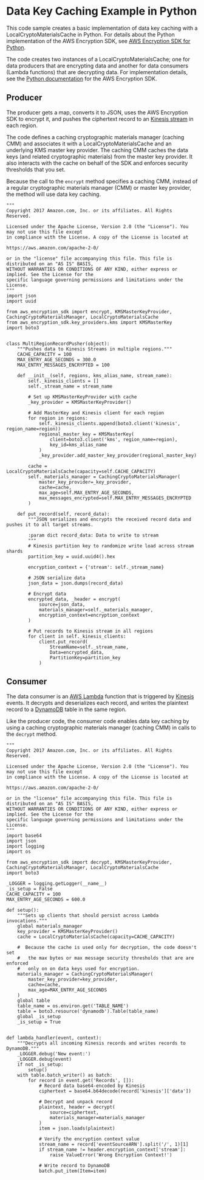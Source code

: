 # Data Key Caching Example in Python<a name="sample-cache-example-python"></a>

This code sample creates a basic implementation of data key caching with a LocalCryptoMaterialsCache in Python\. For details about the Python implementation of the AWS Encryption SDK, see [AWS Encryption SDK for Python](python.md)\.

The code creates two instances of a LocalCryptoMaterialsCache; one for data producers that are encrypting data and another for data consumers \(Lambda functions\) that are decrypting data\. For implementation details, see the [Python documentation](http://aws-encryption-sdk-python.readthedocs.io/en/latest/) for the AWS Encryption SDK\.

## Producer<a name="producer-python"></a>

The producer gets a map, converts it to JSON, uses the AWS Encryption SDK to encrypt it, and pushes the ciphertext record to an [Kinesis stream](https://aws.amazon.com/kinesis/streams/) in each region\. 

The code defines a caching cryptographic materials manager \(caching CMM\) and associates it with a LocalCryptoMaterialsCache and an underlying KMS master key provider\. The caching CMM caches the data keys \(and related cryptographic materials\) from the master key provider\. It also interacts with the cache on behalf of the SDK and enforces security thresholds that you set\. 

Because the call to the `encrypt` method specifies a caching CMM, instead of a regular cryptographic materials manager \(CMM\) or master key provider, the method will use data key caching\.

```
"""
Copyright 2017 Amazon.com, Inc. or its affiliates. All Rights Reserved.

Licensed under the Apache License, Version 2.0 (the "License"). You may not use this file except
in compliance with the License. A copy of the License is located at

https://aws.amazon.com/apache-2-0/

or in the "license" file accompanying this file. This file is distributed on an "AS IS" BASIS,
WITHOUT WARRANTIES OR CONDITIONS OF ANY KIND, either express or implied. See the License for the
specific language governing permissions and limitations under the License.
"""
import json
import uuid

from aws_encryption_sdk import encrypt, KMSMasterKeyProvider, CachingCryptoMaterialsManager, LocalCryptoMaterialsCache
from aws_encryption_sdk.key_providers.kms import KMSMasterKey
import boto3


class MultiRegionRecordPusher(object):
    """Pushes data to Kinesis Streams in multiple regions."""
    CACHE_CAPACITY = 100
    MAX_ENTRY_AGE_SECONDS = 300.0
    MAX_ENTRY_MESSAGES_ENCRYPTED = 100

    def __init__(self, regions, kms_alias_name, stream_name):
        self._kinesis_clients = []
        self._stream_name = stream_name

        # Set up KMSMasterKeyProvider with cache
        _key_provider = KMSMasterKeyProvider()

        # Add MasterKey and Kinesis client for each region
        for region in regions:
            self._kinesis_clients.append(boto3.client('kinesis', region_name=region))
            regional_master_key = KMSMasterKey(
                client=boto3.client('kms', region_name=region),
                key_id=kms_alias_name
            )
            _key_provider.add_master_key_provider(regional_master_key)

        cache = LocalCryptoMaterialsCache(capacity=self.CACHE_CAPACITY)
        self._materials_manager = CachingCryptoMaterialsManager(
            master_key_provider=_key_provider,
            cache=cache,
            max_age=self.MAX_ENTRY_AGE_SECONDS,
            max_messages_encrypted=self.MAX_ENTRY_MESSAGES_ENCRYPTED
        )

    def put_record(self, record_data):
        """JSON serializes and encrypts the received record data and pushes it to all target streams.

        :param dict record_data: Data to write to stream
        """
        # Kinesis partition key to randomize write load across stream shards
        partition_key = uuid.uuid4().hex

        encryption_context = {'stream': self._stream_name}

        # JSON serialize data
        json_data = json.dumps(record_data)

        # Encrypt data
        encrypted_data, _header = encrypt(
            source=json_data,
            materials_manager=self._materials_manager,
            encryption_context=encryption_context
        )

        # Put records to Kinesis stream in all regions
        for client in self._kinesis_clients:
            client.put_record(
                StreamName=self._stream_name,
                Data=encrypted_data,
                PartitionKey=partition_key
            )
```

## Consumer<a name="consumer-python"></a>

The data consumer is an [AWS Lambda](https://aws.amazon.com/lambda/) function that is triggered by [Kinesis](https://aws.amazon.com/kinesis/) events\. It decrypts and deserializes each record, and writes the plaintext record to a [DynamoDB](https://aws.amazon.com/dynamodb/) table in the same region\.

Like the producer code, the consumer code enables data key caching by using a caching cryptographic materials manager \(caching CMM\) in calls to the `decrypt` method\. 

```
"""
Copyright 2017 Amazon.com, Inc. or its affiliates. All Rights Reserved.

Licensed under the Apache License, Version 2.0 (the "License"). You may not use this file except
in compliance with the License. A copy of the License is located at

https://aws.amazon.com/apache-2-0/

or in the "license" file accompanying this file. This file is distributed on an "AS IS" BASIS,
WITHOUT WARRANTIES OR CONDITIONS OF ANY KIND, either express or implied. See the License for the
specific language governing permissions and limitations under the License.
"""
import base64
import json
import logging
import os

from aws_encryption_sdk import decrypt, KMSMasterKeyProvider, CachingCryptoMaterialsManager, LocalCryptoMaterialsCache
import boto3

_LOGGER = logging.getLogger(__name__)
_is_setup = False
CACHE_CAPACITY = 100
MAX_ENTRY_AGE_SECONDS = 600.0

def setup():
    """Sets up clients that should persist across Lambda invocations."""
    global materials_manager
    key_provider = KMSMasterKeyProvider()
    cache = LocalCryptoMaterialsCache(capacity=CACHE_CAPACITY)
           
    #  Because the cache is used only for decryption, the code doesn't set
    #   the max bytes or max message security thresholds that are are enforced
    #   only on on data keys used for encryption.
    materials_manager = CachingCryptoMaterialsManager(
        master_key_provider=key_provider,
        cache=cache,
        max_age=MAX_ENTRY_AGE_SECONDS
    )
    global table
    table_name = os.environ.get('TABLE_NAME')
    table = boto3.resource('dynamodb').Table(table_name)
    global _is_setup
    _is_setup = True


def lambda_handler(event, context):
    """Decrypts all incoming Kinesis records and writes records to DynamoDB."""
    _LOGGER.debug('New event:')
    _LOGGER.debug(event)
    if not _is_setup:
        setup()
    with table.batch_writer() as batch:
        for record in event.get('Records', []):
            # Record data base64-encoded by Kinesis
            ciphertext = base64.b64decode(record['kinesis']['data'])

            # Decrypt and unpack record
            plaintext, header = decrypt(
                source=ciphertext,
                materials_manager=materials_manager
            )
            item = json.loads(plaintext)

            # Verify the encryption context value
            stream_name = record['eventSourceARN'].split('/', 1)[1]
            if stream_name != header.encryption_context['stream']:
                raise ValueError('Wrong Encryption Context!')

            # Write record to DynamoDB
            batch.put_item(Item=item)
```